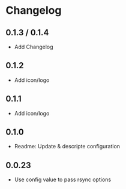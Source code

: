 # Changelog

## 0.1.3 / 0.1.4

- Add Changelog

## 0.1.2

- Add icon/logo

## 0.1.1

- Add icon/logo

## 0.1.0

- Readme: Update & descripte configuration

## 0.0.23

- Use config value to pass rsync options